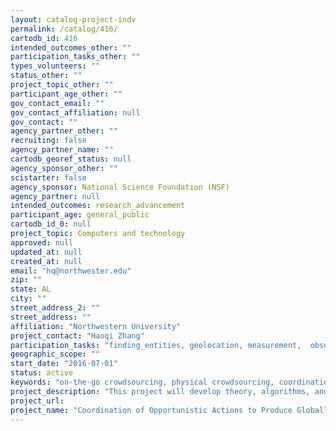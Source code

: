 ```yaml
---
layout: catalog-project-indv
permalink: /catalog/416/
cartodb_id: 416
intended_outcomes_other: ""
participation_tasks_other: ""
types_volunteers: ""
status_other: ""
project_topic_other: ""
participant_age_other: ""
gov_contact_email: ""
gov_contact_affiliation: null
gov_contact: ""
agency_partner_other: ""
recruiting: false
agency_partner_name: ""
cartodb_georef_status: null
agency_sponsor_other: ""
scistarter: false
agency_sponsor: National Science Foundation (NSF)
agency_partner: null
intended_outcomes: research_advancement
participant_age: general_public
cartodb_id_0: null
project_topic: Computers and technology
approved: null
updated_at: null
created_at: null
email: "hq@northwester.edu"
zip: ""
state: AL
city: ""
street_address_2: ""
street_address: ""
affiliation: "Northwestern University"
project_contact: "Haoqi Zhang"
participation_tasks: "finding_entities, geolocation, measurement,  observation"
geographic_scope: ""
start_date: "2016-07-01"
status: active
keywords: "on-the-go crowdsourcing, physical crowdsourcing, coordination"
project_description: "This project will develop theory, algorithms, and example systems for motivating large numbers of autonomous individuals to solve problems that require coordination in the physical world. In these  physical crowdsourcing  systems, people make small contributions toward a larger collective problem, such as tracking animal species or air quality for citizen science projects or providing rides or package delivery in commercial applications. In these systems, opportunistically relying on people to do convenient parts of the problem causes incomplete solutions, while directing people to do inconvenient tasks requires high incentives. By modeling the timing and location of tasks, along with knowledge of people's routines, the project will develop algorithms that make use of ideas from decision theory to best decide when, where and to whom to suggest tasks, in a way that balances individual convenience with system needs. Doing this should increase people's willingness to participate, reduce the need to incentivize participation, and create more complete, timely, and accurate solutions to the collective problem. The investigators will develop several prototype systems that address practical problems such as package delivery and lost and found searches to demonstrate the effectiveness of their ideas; they will also release a toolkit that allows other people to use their work when designing their own physical crowdsourcing systems for solving both scientific and practical problems of interest to society.  The work will be carried out in three main phases. The first phase will develop  incentive chaining , a strategy to encourage opportunistic contributors to become more directable. Using an existing prototype for surveying tree species, the team will model people's opportunistic contributions and routines, then suggest relatively easy  nearby  tasks where others have contributed but where further work is needed, building people's interest and capacity to contribute. Once the nearby collaborative tasks are done, the system will direct these experienced and motivated contributors toward new areas and tasks, which will in turn become the  nearby  contributions that attract the next round of contributors. The second phase will develop decision-theoretic hit-or-wait algorithms to decide if and when to notify contributors about tasks, using a community-based lost and found application. Building on the modeling of behavioral routines, these algorithms will use sequential decision processes to estimate the maximize total value of tasks that contributors will complete, given individuals' history and current state, the system-determined value of nearby tasks, and the system's estimate of how likely the contributor would be to respond to a notification. The third phase will develop notification policies that satisfy the system's quality of service needs while minimizing disruption to contributors. To do this, the investigators will develop a supply management framework that considers the pool of available helpers, the current task demand and values, and a range of policies for making directed requests and evaluate it in the context of a peer-to-peer package delivery system."
project_url: 
project_name: "Coordination of Opportunistic Actions to Produce Globally Effective Behaviors for Physical Crowdsourcing"
---
```


